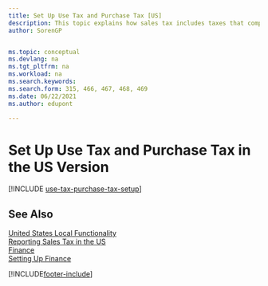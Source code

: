 ```yaml
---
title: Set Up Use Tax and Purchase Tax [US]
description: This topic explains how sales tax includes taxes that companies pay for using items in the US version.
author: SorenGP


ms.topic: conceptual
ms.devlang: na
ms.tgt_pltfrm: na
ms.workload: na
ms.search.keywords:
ms.search.form: 315, 466, 467, 468, 469
ms.date: 06/22/2021
ms.author: edupont

---
```

# Set Up Use Tax and Purchase Tax in the US Version

[!INCLUDE [use-tax-purchase-tax-setup](../includes/CAMXUS/use-tax-purchase-tax-setup.md)]

## See Also

[United States Local Functionality](united-states-local-functionality.md)  
[Reporting Sales Tax in the US](us-sales-tax.md)  
[Finance](../../finance.md)  
[Setting Up Finance](../../finance.md)  


[!INCLUDE[footer-include](../../includes/footer-banner.md)]
